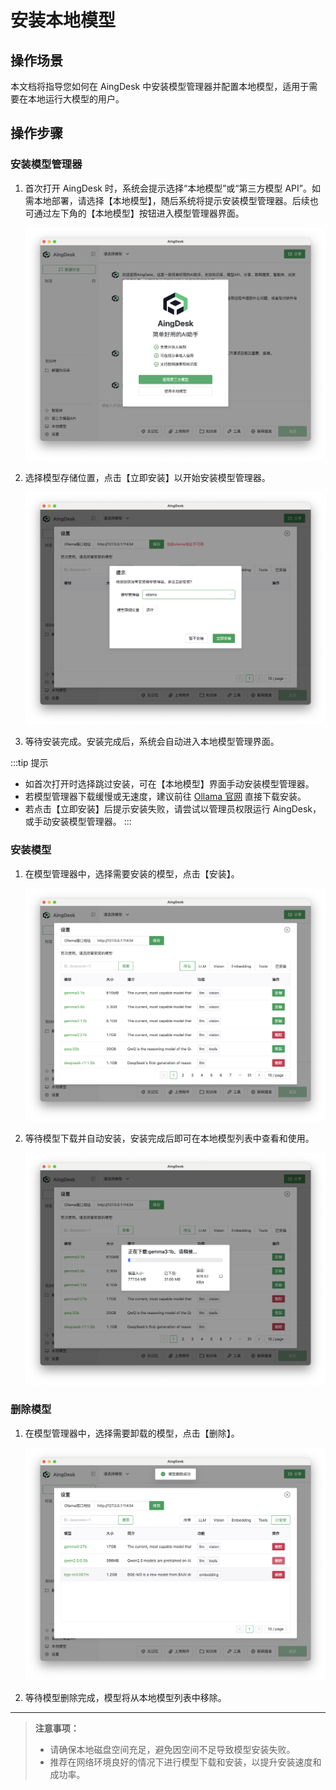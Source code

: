 # 安装本地模型

## 操作场景

本文档将指导您如何在 AingDesk 中安装模型管理器并配置本地模型，适用于需要在本地运行大模型的用户。

## 操作步骤

### 安装模型管理器

1. 首次打开 AingDesk 时，系统会提示选择“本地模型”或“第三方模型 API”。如需本地部署，请选择【本地模型】，随后系统将提示安装模型管理器。后续也可通过左下角的【本地模型】按钮进入模型管理器界面。
   
   ![模型引导](img/model_guide.png)

2. 选择模型存储位置，点击【立即安装】以开始安装模型管理器。
   
   ![本地模型](img/init_local_model.png)

3. 等待安装完成。安装完成后，系统会自动进入本地模型管理界面。

:::tip 提示
- 如首次打开时选择跳过安装，可在【本地模型】界面手动安装模型管理器。
- 若模型管理器下载缓慢或无速度，建议前往 [Ollama 官网](https://ollama.com) 直接下载安装。
- 若点击【立即安装】后提示安装失败，请尝试以管理员权限运行 AingDesk，或手动安装模型管理器。
:::

### 安装模型

1. 在模型管理器中，选择需要安装的模型，点击【安装】。
   
   ![模型列表](img/local_model_list.png)

2. 等待模型下载并自动安装，安装完成后即可在本地模型列表中查看和使用。
   
   ![模型安装](img/model_install.png)

### 删除模型

1. 在模型管理器中，选择需要卸载的模型，点击【删除】。
   
   ![模型列表](img/local_model_delete.png)

2. 等待模型删除完成，模型将从本地模型列表中移除。

---

> **注意事项：**
> - 请确保本地磁盘空间充足，避免因空间不足导致模型安装失败。
> - 推荐在网络环境良好的情况下进行模型下载和安装，以提升安装速度和成功率。